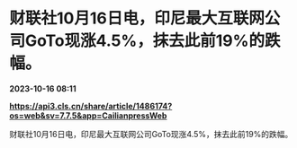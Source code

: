 # 财联社10月16日电，印尼最大互联网公司GoTo现涨4.5%，抹去此前19%的跌幅。

**2023-10-16 08:11**

**https://api3.cls.cn/share/article/1486174?os=web&sv=7.7.5&app=CailianpressWeb**

财联社10月16日电，印尼最大互联网公司GoTo现涨4.5%，抹去此前19%的跌幅。